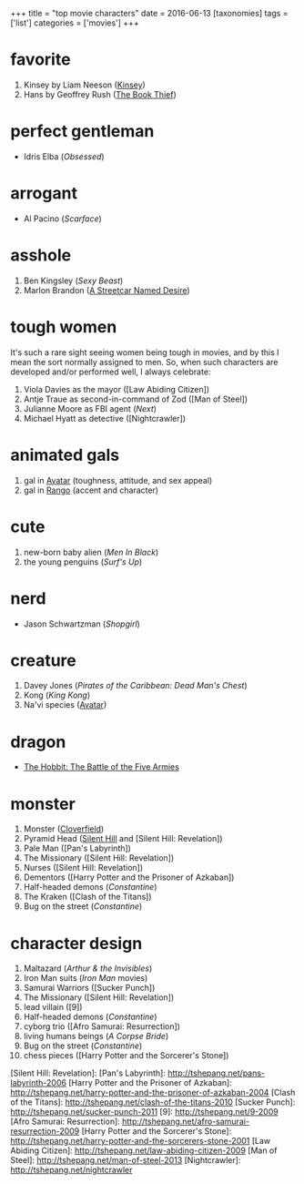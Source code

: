 +++
title = "top movie characters"
date = 2016-06-13
[taxonomies]
tags = ['list']
categories = ['movies']
+++

favorite
========

1. Kinsey by Liam Neeson ([Kinsey])
2. Hans by Geoffrey Rush ([The Book Thief])

perfect gentleman
=================

- Idris Elba (*Obsessed*)

arrogant
========

- Al Pacino (*Scarface*)

asshole
=======

1. Ben Kingsley (*Sexy Beast*)
2. Marlon Brandon ([A Streetcar Named Desire])

tough women
===========

It's such a rare sight seeing women being tough in movies,
and by this I mean the sort normally assigned to men.
So, when such characters are developed and/or performed well,
I always celebrate:

1. Viola Davies as the mayor ([Law Abiding Citizen])
2. Antje Traue as second-in-command of Zod ([Man of Steel])
3. Julianne Moore as FBI agent (*Next*)
4. Michael Hyatt as detective ([Nightcrawler])


animated gals
=============

1. gal in [Avatar] (toughness, attitude, and sex appeal)
2. gal in [Rango] (accent and character)

cute
====

1. new-born baby alien (*Men In Black*)
2. the young penguins (*Surf's Up*)

nerd
====

- Jason Schwartzman (*Shopgirl*)

creature
========

1. Davey Jones (*Pirates of the Caribbean: Dead Man's Chest*)
2. Kong (*King Kong*)
3. Na'vi species ([Avatar])

dragon
======

- [The Hobbit: The Battle of the Five Armies]

monster
=======

1. Monster ([Cloverfield])
2. Pyramid Head ([Silent Hill] and [Silent Hill: Revelation])
3. Pale Man ([Pan's Labyrinth])
4. The Missionary ([Silent Hill: Revelation])
5. Nurses ([Silent Hill: Revelation])
6. Dementors ([Harry Potter and the Prisoner of Azkaban])
7. Half-headed demons (*Constantine*)
8. The Kraken ([Clash of the Titans])
9. Bug on the street (*Constantine*)

character design
================

1. Maltazard (*Arthur & the Invisibles*)
2. Iron Man suits (*Iron Man* movies)
3. Samurai Warriors ([Sucker Punch])
4. The Missionary ([Silent Hill: Revelation])
5. lead villain ([9])
6. Half-headed demons (*Constantine*)
7. cyborg trio ([Afro Samurai: Resurrection])
8. living humans beings (*A Corpse Bride*)
9. Bug on the street (*Constantine*)
10. chess pieces ([Harry Potter and the Sorcerer's Stone])


[Kinsey]: http://tshepang.net/kinsey-2004
[The Book Thief]: http://tshepang.net/the-book-thief-2013
[A Streetcar Named Desire]: http://tshepang.net/a-streetcar-named-desire-1951
[tough women]: http://tshepang.net/tough-women
[Avatar]: http://tshepang.net/avatar-2009
[Rango]: http://tshepang.net/rango-2011
[The Hobbit: The Battle of the Five Armies]: http://tshepang.net/the-hobbit-the-battle-of-the-five-armies
[Cloverfield]: http://tshepang.net/cloverfield-2008
[Silent Hill]: http://tshepang.net/silent-hill-2006
[Silent Hill: Revelation]:
[Pan's Labyrinth]: http://tshepang.net/pans-labyrinth-2006
[Harry Potter and the Prisoner of Azkaban]: http://tshepang.net/harry-potter-and-the-prisoner-of-azkaban-2004
[Clash of the Titans]: http://tshepang.net/clash-of-the-titans-2010
[Sucker Punch]: http://tshepang.net/sucker-punch-2011
[9]: http://tshepang.net/9-2009
[Afro Samurai: Resurrection]: http://tshepang.net/afro-samurai-resurrection-2009
[Harry Potter and the Sorcerer's Stone]: http://tshepang.net/harry-potter-and-the-sorcerers-stone-2001
[Law Abiding Citizen]: http://tshepang.net/law-abiding-citizen-2009
[Man of Steel]: http://tshepang.net/man-of-steel-2013
[Nightcrawler]: http://tshepang.net/nightcrawler
